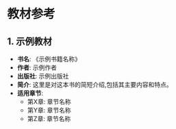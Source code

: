 # 教材参考

## 1. 示例教材

- **书名**: 《示例书籍名称》
- **作者**: 示例作者
- **出版社**: 示例出版社
- **简介**: 这里是对这本书的简短介绍,包括其主要内容和特点。
- **适用章节**: 
  - 第X章: 章节名称
  - 第Y章: 章节名称
  - 第Z章: 章节名称

